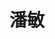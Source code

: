 ---
layout: member
title: 潘敏
graduate-from: 武汉大学
position: 博士研究生
research: 核酸纳米材料的构建及其在肿瘤治疗中的运用
email: minpan1017 at whu.edu.cn
image: /images/members/潘敏.jpg
alumni: false
---
